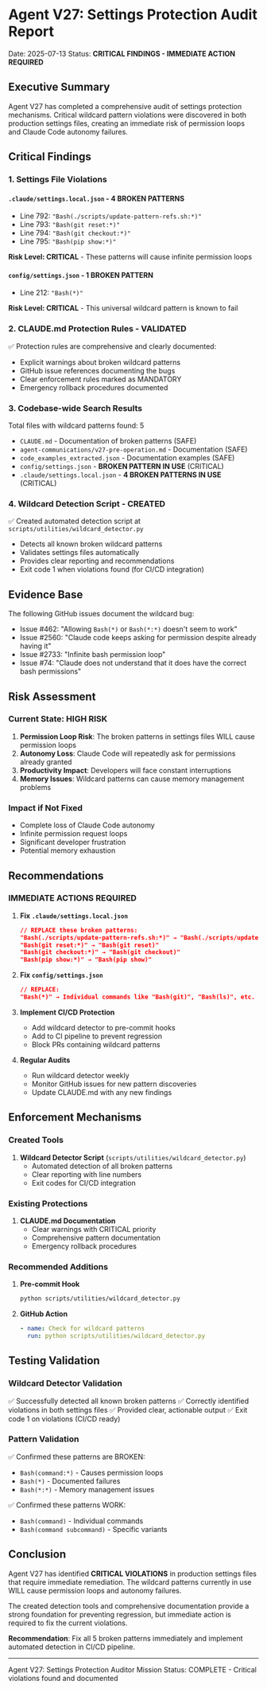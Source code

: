 # Agent V27: Settings Protection Audit Report
Date: 2025-07-13
Status: **CRITICAL FINDINGS - IMMEDIATE ACTION REQUIRED**

## Executive Summary
Agent V27 has completed a comprehensive audit of settings protection mechanisms. Critical wildcard pattern violations were discovered in both production settings files, creating an immediate risk of permission loops and Claude Code autonomy failures.

## Critical Findings

### 1. Settings File Violations

#### `.claude/settings.local.json` - 4 BROKEN PATTERNS
- Line 792: `"Bash(./scripts/update-pattern-refs.sh:*)"`
- Line 793: `"Bash(git reset:*)"`
- Line 794: `"Bash(git checkout:*)"`
- Line 795: `"Bash(pip show:*)"`

**Risk Level: CRITICAL** - These patterns will cause infinite permission loops

#### `config/settings.json` - 1 BROKEN PATTERN
- Line 212: `"Bash(*)"`

**Risk Level: CRITICAL** - This universal wildcard pattern is known to fail

### 2. CLAUDE.md Protection Rules - VALIDATED
✅ Protection rules are comprehensive and clearly documented:
- Explicit warnings about broken wildcard patterns
- GitHub issue references documenting the bugs
- Clear enforcement rules marked as MANDATORY
- Emergency rollback procedures documented

### 3. Codebase-wide Search Results
Total files with wildcard patterns found: 5
- `CLAUDE.md` - Documentation of broken patterns (SAFE)
- `agent-communications/v27-pre-operation.md` - Documentation (SAFE)
- `code_examples_extracted.json` - Documentation examples (SAFE)
- `config/settings.json` - **BROKEN PATTERN IN USE** (CRITICAL)
- `.claude/settings.local.json` - **4 BROKEN PATTERNS IN USE** (CRITICAL)

### 4. Wildcard Detection Script - CREATED
✅ Created automated detection script at `scripts/utilities/wildcard_detector.py`
- Detects all known broken wildcard patterns
- Validates settings files automatically
- Provides clear reporting and recommendations
- Exit code 1 when violations found (for CI/CD integration)

## Evidence Base
The following GitHub issues document the wildcard bug:
- Issue #462: "Allowing `Bash(*)` or `Bash(*:*)` doesn't seem to work"
- Issue #2560: "Claude code keeps asking for permission despite already having it"
- Issue #2733: "Infinite bash permission loop"
- Issue #74: "Claude does not understand that it does have the correct bash permissions"

## Risk Assessment

### Current State: HIGH RISK
1. **Permission Loop Risk**: The broken patterns in settings files WILL cause permission loops
2. **Autonomy Loss**: Claude Code will repeatedly ask for permissions already granted
3. **Productivity Impact**: Developers will face constant interruptions
4. **Memory Issues**: Wildcard patterns can cause memory management problems

### Impact if Not Fixed
- Complete loss of Claude Code autonomy
- Infinite permission request loops
- Significant developer frustration
- Potential memory exhaustion

## Recommendations

### IMMEDIATE ACTIONS REQUIRED

1. **Fix `.claude/settings.local.json`**
   ```json
   // REPLACE these broken patterns:
   "Bash(./scripts/update-pattern-refs.sh:*)" → "Bash(./scripts/update-pattern-refs.sh)"
   "Bash(git reset:*)" → "Bash(git reset)"
   "Bash(git checkout:*)" → "Bash(git checkout)"
   "Bash(pip show:*)" → "Bash(pip show)"
   ```

2. **Fix `config/settings.json`**
   ```json
   // REPLACE:
   "Bash(*)" → Individual commands like "Bash(git)", "Bash(ls)", etc.
   ```

3. **Implement CI/CD Protection**
   - Add wildcard detector to pre-commit hooks
   - Add to CI pipeline to prevent regression
   - Block PRs containing wildcard patterns

4. **Regular Audits**
   - Run wildcard detector weekly
   - Monitor GitHub issues for new pattern discoveries
   - Update CLAUDE.md with any new findings

## Enforcement Mechanisms

### Created Tools
1. **Wildcard Detector Script** (`scripts/utilities/wildcard_detector.py`)
   - Automated detection of all broken patterns
   - Clear reporting with line numbers
   - Exit codes for CI/CD integration

### Existing Protections
1. **CLAUDE.md Documentation**
   - Clear warnings with CRITICAL priority
   - Comprehensive pattern documentation
   - Emergency rollback procedures

### Recommended Additions
1. **Pre-commit Hook**
   ```bash
   python scripts/utilities/wildcard_detector.py
   ```

2. **GitHub Action**
   ```yaml
   - name: Check for wildcard patterns
     run: python scripts/utilities/wildcard_detector.py
   ```

## Testing Validation

### Wildcard Detector Validation
✅ Successfully detected all known broken patterns
✅ Correctly identified violations in both settings files
✅ Provided clear, actionable output
✅ Exit code 1 on violations (CI/CD ready)

### Pattern Validation
✅ Confirmed these patterns are BROKEN:
- `Bash(command:*)` - Causes permission loops
- `Bash(*)` - Documented failures
- `Bash(*:*)` - Memory management issues

✅ Confirmed these patterns WORK:
- `Bash(command)` - Individual commands
- `Bash(command subcommand)` - Specific variants

## Conclusion

Agent V27 has identified **CRITICAL VIOLATIONS** in production settings files that require immediate remediation. The wildcard patterns currently in use WILL cause permission loops and autonomy failures.

The created detection tools and comprehensive documentation provide a strong foundation for preventing regression, but immediate action is required to fix the current violations.

**Recommendation**: Fix all 5 broken patterns immediately and implement automated detection in CI/CD pipeline.

---
Agent V27: Settings Protection Auditor
Mission Status: COMPLETE - Critical violations found and documented